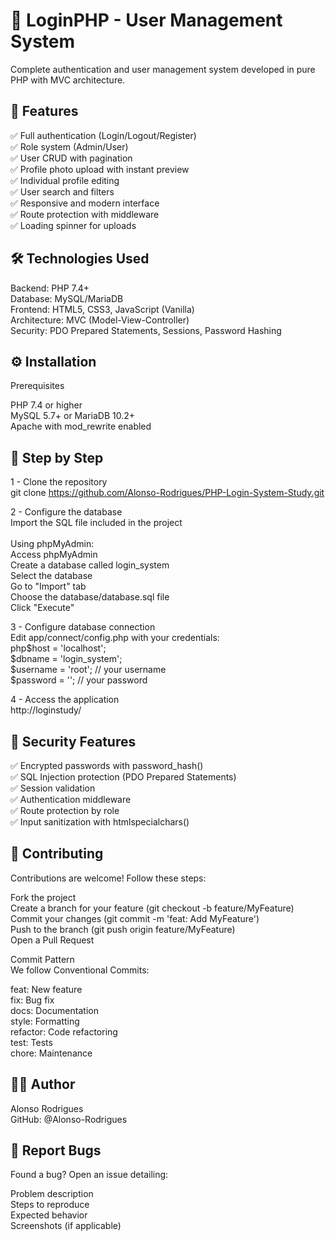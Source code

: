 # 📱 LoginPHP - User Management System
Complete authentication and user management system developed in pure PHP with MVC architecture.

## 🚀 Features
✅ Full authentication (Login/Logout/Register) <br>
✅ Role system (Admin/User) <br>
✅ User CRUD with pagination <br>
✅ Profile photo upload with instant preview <br>
✅ Individual profile editing <br>
✅ User search and filters <br>
✅ Responsive and modern interface <br>
✅ Route protection with middleware <br>
✅ Loading spinner for uploads <br>

## 🛠️ Technologies Used
Backend: PHP 7.4+ <br>
Database: MySQL/MariaDB <br>
Frontend: HTML5, CSS3, JavaScript (Vanilla) <br>
Architecture: MVC (Model-View-Controller) <br>
Security: PDO Prepared Statements, Sessions, Password Hashing <br>

## ⚙️ Installation
Prerequisites

PHP 7.4 or higher <br>
MySQL 5.7+ or MariaDB 10.2+ <br>
Apache with mod_rewrite enabled <br>

## 👣 Step by Step
1 - Clone the repository <br>
git clone https://github.com/Alonso-Rodrigues/PHP-Login-System-Study.git <br>

2 - Configure the database <br>
Import the SQL file included in the project <br><br>
Using phpMyAdmin: <br>
Access phpMyAdmin <br>
Create a database called login_system <br>
Select the database <br>
Go to "Import" tab <br>
Choose the database/database.sql file <br>
Click "Execute" <br>

3 - Configure database connection <br>
Edit app/connect/config.php with your credentials: <br>
php$host = 'localhost'; <br>
$dbname = 'login_system'; <br>
$username = 'root';      // your username <br>
$password = '';          // your password <br>

4 - Access the application <br>
http://loginstudy/ <br>

## 🔐 Security Features <br>
✅ Encrypted passwords with password_hash() <br>
✅ SQL Injection protection (PDO Prepared Statements) <br>
✅ Session validation <br>
✅ Authentication middleware <br>
✅ Route protection by role <br>
✅ Input sanitization with htmlspecialchars() <br>

## 🤝 Contributing <br>
Contributions are welcome! Follow these steps: <br>

Fork the project <br>
Create a branch for your feature (git checkout -b feature/MyFeature) <br>
Commit your changes (git commit -m 'feat: Add MyFeature') <br>
Push to the branch (git push origin feature/MyFeature) <br>
Open a Pull Request

Commit Pattern <br>
We follow Conventional Commits: <br>

feat: New feature <br>
fix: Bug fix <br>
docs: Documentation <br>
style: Formatting <br>
refactor: Code refactoring <br>
test: Tests <br>
chore: Maintenance <br>

## 👨‍💻 Author <br>
Alonso Rodrigues <br>
GitHub: @Alonso-Rodrigues <br>

## 🐛 Report Bugs <br>
Found a bug? Open an issue detailing: <br>

Problem description <br>
Steps to reproduce <br>
Expected behavior <br>
Screenshots (if applicable) <br>
 
